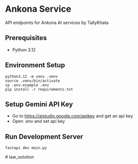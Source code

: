 # Ankona Service

API endpoints for Ankona AI services by TallyKhata

## Prerequisites

- Python 3.12

## Environment Setup

```
python3.12 -m venv .venv
source .venv/bin/activate
cp .env.example .env
pip install -r requirements.txt
```

## Setup Gemini API Key

- Go to https://aistudio.google.com/apikey and get an api key
- Open .env and set api key

## Run Development Server

```
fastapi dev main.py
```
#   l a w _ s o l u t i o n  
 